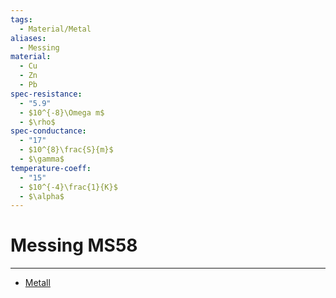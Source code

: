 ```yaml
---
tags:
  - Material/Metal
aliases:
  - Messing
material:
  - Cu
  - Zn
  - Pb
spec-resistance:
  - "5.9"
  - $10^{-8}\Omega m$
  - $\rho$
spec-conductance:
  - "17"
  - $10^{8}\frac{S}{m}$
  - $\gamma$
temperature-coeff:
  - "15"
  - $10^{-4}\frac{1}{K}$
  - $\alpha$
---
```


# Messing MS58

---

- [Metall](../../Chemie/Metallbindung.md)